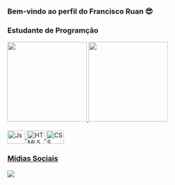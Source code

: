 ### Bem-vindo ao perfil do Francisco Ruan 😎

### Estudante de Programção

  <div>
    <a href="http://github.com/github">
    <img height="180em" src="https://github-readme-stats.vercel.app/api?username=franciscoruan&show_icons=true&theme=midnight-purple&include_all_commits=true&count_private=true"/>
    <img height="180em" src="https://github-readme-stats.vercel.app/api/top-langs/?username=franciscoruan&layout=compact""https://github.com/anuraghazra/github-readme-stats"/>
  </div>
  <div style="display: inline_block"><br>
    <img align="center" alt="Js" height="30" width="40" src="https://cdn.jsdelivr.net/gh/devicons/devicon/icons/javascript/javascript-original.svg">
    <img align="center" alt="HTML5" height="30" width="40" src="https://cdn.jsdelivr.net/gh/devicons/devicon/icons/html5/html5-original.svg">
    <img align="center" alt="CSS" height="30" width="40" src="https://cdn.jsdelivr.net/gh/devicons/devicon/icons/css3/css3-original.svg">
  </div>
  
  ### Mídias Sociais
  
  <div>
    <a href="https://steamcommunity.com/id/steamjokerghost/" target="_blank"><img src="https://img.shields.io/badge/Steam-000000?style=for-the-badge&logo=steam&logoColor=white" target=_"blank"></a>
